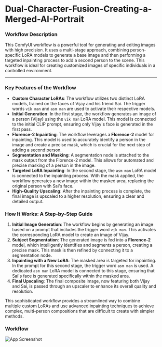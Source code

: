 # Dual-Character-Fusion-Creating-a-Merged-AI-Portrait

### Workflow Description

This ComfyUI workflow is a powerful tool for generating and editing images with high precision. It uses a multi-stage approach, combining person-specific LoRA models to generate a base image and then performing a targeted inpainting process to add a second person to the scene. This workflow is ideal for creating customized images of specific individuals in a controlled environment.

---

### Key Features of the Workflow

* **Custom Character LoRAs**: The workflow utilizes two distinct LoRA models, trained on the faces of Vijay and his friend Sai. The trigger words `vik man` and `asm man` are used to activate their respective models.
* **Initial Generation**: In the first stage, the workflow generates an image of a person (Vijay) using the `vik man` LoRA model. This model is connected to the initial CLIP prompt, ensuring only Vijay's face is generated in the first pass.
* **Florence-2 Inpainting**: The workflow leverages a **Florence-2** model for inpainting. This model is used to accurately identify a person in the image and create a precise mask, which is crucial for the next step of adding a second person.
* **Segmentation and Masking**: A segmentation node is attached to the mask output from the Florence-2 model. This allows for automated and precise masking of a person in the image.
* **Targeted LoRA Inpainting**: In the second stage, the `asm man` LoRA model is connected to the inpainting process. With the mask applied, the workflow generates a new image within the masked area, replacing the original person with Sai's face.
* **High-Quality Upscaling**: After the inpainting process is complete, the final image is upscaled to a higher resolution, ensuring a clear and detailed output.

### How It Works: A Step-by-Step Guide

1.  **Initial Image Generation**: The workflow begins by generating an image based on a prompt that includes the trigger word `vik man`. This activates the corresponding LoRA model to create an image of Vijay.
2.  **Subject Segmentation**: The generated image is fed into a **Florence-2** model, which intelligently identifies and segments a person, creating a precise mask. This mask is then refined by connecting it to a segmentation node.
3.  **Inpainting with a New LoRA**: The masked area is targeted for inpainting. In the prompt for this second stage, the trigger word `asm man` is used. A dedicated `asm man` LoRA model is connected to this stage, ensuring that Sai's face is generated specifically within the masked area.
4.  **Final Upscaling**: The final composite image, now featuring both Vijay and Sai, is passed through an upscaler to enhance its overall quality and resolution.

This sophisticated workflow provides a streamlined way to combine multiple custom LoRAs and use advanced inpainting techniques to achieve complex, multi-person compositions that are difficult to create with simpler methods.

### Workflow

![App Screenshot](Examples/ComfyUI_00132_.png)





